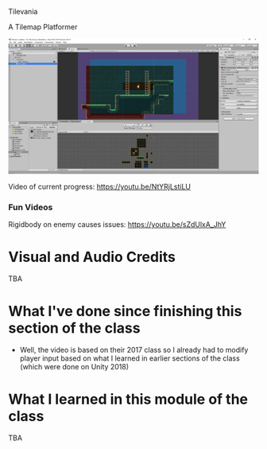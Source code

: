 Tilevania

A Tilemap Platformer

![Screenshot](https://github.com/djotaku/Tilevania/blob/master/Assets/Screenshot/Tilevania-Screenshot-3.png)


Video of current progress: https://youtu.be/NtYRjLstiLU

### Fun Videos

Rigidbody on enemy causes issues: https://youtu.be/sZdUlxA_JhY

# Visual and Audio Credits

TBA

# What I've done since finishing this section of the class

- Well, the video is based on their 2017 class so I already had to modify player input based on what I learned in earlier sections of the class (which were done on Unity 2018)

# What I learned in this module of the class

TBA
